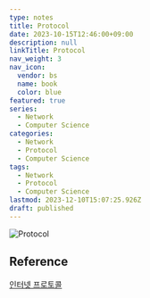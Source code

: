 ```yaml
---
type: notes
title: Protocol
date: 2023-10-15T12:46:00+09:00
description: null
linkTitle: Protocol
nav_weight: 3
nav_icon:
  vendor: bs
  name: book
  color: blue
featured: true
series:
  - Network
  - Computer Science
categories:
  - Network
  - Protocol
  - Computer Science
tags:
  - Network
  - Protocol
  - Computer Science
lastmod: 2023-12-10T15:07:25.926Z
draft: published
---
```


![Protocol](/computer-science/protocol.png#center "http://www.tcpipguide.com/free/t_TCPIPProtocols.htm")

## Reference

[인터넷 프로토콜](https://velog.io/@dkdjsema9808/%EC%9D%B8%ED%84%B0%EB%84%B7-%ED%94%84%EB%A1%9C%ED%86%A0%EC%BD%9C)

